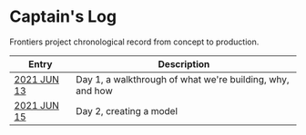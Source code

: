 # Captain's Log
Frontiers project chronological record from concept to production.

| Entry | Description | 
| --- | --- |
| [2021 JUN 13](./day1.md) | Day 1, a walkthrough of what we're building, why, and how |
| [2021 JUN 15](./day2.md) | Day 2, creating a model |